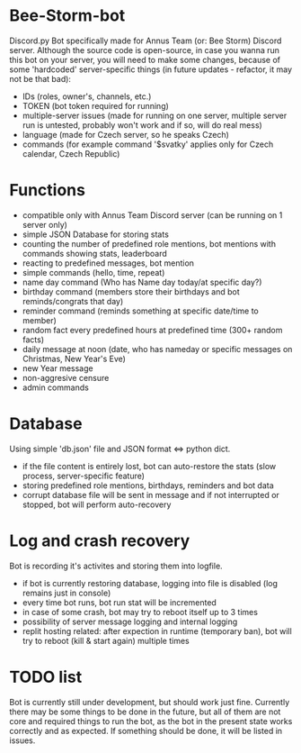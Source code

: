 # Bee-Storm-bot

Discord.py Bot specifically made for Annus Team (or: Bee Storm) Discord server. Although the source code is open-source, in case you wanna run this bot on your server, you will need to make some changes, because of some 'hardcoded' server-specific things (in future updates - refactor, it may not be that bad):
- IDs (roles, owner's, channels, etc.)
- TOKEN (bot token required for running)
- multiple-server issues (made for running on one server, multiple server run is untested, probably won't work and if so, will do real mess)
- language (made for Czech server, so he speaks Czech)
- commands (for example command '$svatky' applies only for Czech calendar, Czech Republic)

# Functions

- compatible only with Annus Team Discord server (can be running on 1 server only)
- simple JSON Database for storing stats
- counting the number of predefined role mentions, bot mentions with commands showing stats, leaderboard
- reacting to predefined messages, bot mention
- simple commands (hello, time, repeat)
- name day command (Who has Name day today/at specific day?)
- birthday command (members store their birthdays and bot reminds/congrats that day)
- reminder command (reminds something at specific date/time to member)
- random fact every predefined hours at predefined time (300+ random facts)
- daily message at noon (date, who has nameday or specific messages on Christmas, New Year's Eve)
- new Year message
- non-aggresive censure
- admin commands

# Database

Using simple 'db.json' file and JSON format <=> python dict. 
- if the file content is entirely lost, bot can auto-restore the stats (slow process, server-specific feature)
- storing predefined role mentions, birthdays, reminders and bot data
- corrupt database file will be sent in message and if not interrupted or stopped, bot will perform auto-recovery

# Log and crash recovery

Bot is recording it's activites and storing them into logfile.
- if bot is currently restoring database, logging into file is disabled (log remains just in console)
- every time bot runs, bot run stat will be incremented
- in case of some crash, bot may try to reboot itself up to 3 times
- possibility of server message logging and internal logging
- replit hosting related: after expection in runtime (temporary ban), bot will try to reboot (kill & start again) multiple times

# TODO list

Bot is currently still under development, but should work just fine. Currently there may be some things to be done in the future, but all of them are not core and required things to run the bot, as the bot in the present state works correctly and as expected. If something should be done, it will be listed in issues.
